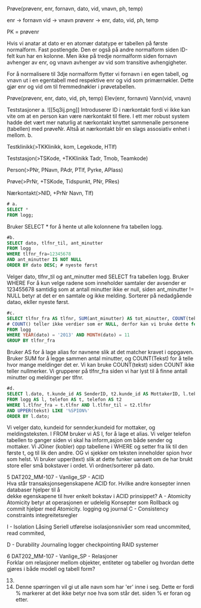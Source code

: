 Prøve(prøvenr, enr, fornavn, dato, vid, vnavn, ph, temp)

enr -> fornavn
vid -> vnavn
prøvenr -> enr, dato, vid, ph, temp

PK = prøvenr

Hvis vi anatar at dato er en atomær datatype er tabellen på første normalform. Fast postlengde.
Den er også på andre normalform siden ID-felt kun har en kolonne.
Men ikke på tredje normalform siden fornavn avhenger av enr, og vnavn avhenger av vid som transitive avhengigheter.

For å normalisere til 3dje normalform flytter vi fornavn i en egen tabell, og vnavn ut i en egentabell med respektive enr og vid som primærnøkler. Dette gjør enr og vid om til fremmednøkler i prøvetabellen.

Prøve(prøvenr, enr, dato, vid, ph, temp)
Elev(enr, fornavn)
Vann(vid, vnavn)

Teststasjoner
a.
![[5q3ij.png]]
Introduserer ID i nærkontakt fordi vi ikke kan vite om at en person kan være nærkontakt til flere.
I ett mer robust system hadde det vært mer naturlig at nærkontakt knyttet sammenalle personene (tabellen) med prøveNr. Altså at nærkontakt blir en slags assosiativ enhet i mellom.
b.

Testklinikk(>TKKlinikk, kom, Legekode, HTlf)

Teststasjon(>TSKode, +TKKlinikk Tadr, Tmob, Teamkode)

Person(>PNr, PNavn, PAdr, PTlf, Pyrke, APlass)

Prøve(>PrNr, +TSKode, Tidspunkt, PNr, PRes)



Nærkontakt(>NID, +PrNr Navn, Tlf)

```sql
# a.
SELECT *
FROM logg;
```
Bruker SELECT * for å hente ut alle kolonnene fra tabellen logg.

```sql
#b. 
SELECT dato, tlfnr_til, ant_minutter
FROM logg
WHERE tlfnr_fra=12345678
AND ant_minutter IS NOT NULL
ORDER BY dato DESC; # nyeste først
```
Velger dato, tlfnr_til og ant_minutter med SELECT
fra tabellen logg.
Bruker WHERE For å kun velge radene som inneholder samtaler der avsender er 123455678 samtidig som at antall minutter ikke er null, siden ant_minutter != NULL betyr at det er en samtale og ikke melding.
Sorterer på nedadgående datao, ekller nyeste først.

```sql
#c. 
SELECT tlfnr_fra AS tlfnr, SUM(ant_minutter) AS tot_minutter, COUNT(tekst) AS ant_meldinger
# COUNT() teller ikke verdier som er NULL, derfor kan vi bruke dette for å finne ant_meldinger
FROM logg
WHERE YEAR(dato) = '2013' AND MONTH(dato) = 11
GROUP BY tlfnr_fra
```
Bruker AS for å lage alias for navnene slik at det matcher kravet i oppgaven.
Bruker SUM for å legge sammen antal minutter, og COUNT(Tekst) for å telle hvor mange meldinger det er. Vi kan bruke COUNT(tekst) siden COUNT ikke teller nullmerker.
Vi grupperer på tlfnr_fra siden vi har lyst til å finne antall minutter og meldinger per tlfnr.
```sql
#d.
SELECT l.dato, t.kunde_id AS SenderID, t2.kunde_id AS MottakerID, l.tekst AS Innhold 
FROM logg AS l, telefon AS t, telefon AS t2
WHERE l.tlfnr_fra = t.tlfnr AND l.tlfnr_til = t2.tlfnr
AND UPPER(tekst) LIKE '%SPION%'
ORDER BY l.dato;
```
Vi velger dato, kundeid for sennder,kundeid for mottaker, og meldingsteksten.
I FROM bruker vi AS l, for å lage et alias. Vi velger telefon tabellen to ganger siden vi skal ha inform,asjon om både sender og mottaker.
Vi JOiner (kobler) opp tabellene i WHERE og setter fra lik til den første t, og til lik den andre.
OG vi sjekker om teksten inneholder spion hvor som helst. Vi bruker upper(text) slik at dette funker uansett om de har brukt store eller små bokstaver i ordet.
Vi ordner/sorterer på dato.


5 DAT202_MM-107 - Vanlige_SP - ACID  
Hva står transaksjonsegenskapene ACID for. Hvilke andre konsepter innen databaser hjelper til å  
dekke egenskapene til hver enkelt bokstav i ACID prinsippet?
A - Atomicity
Atomicity betyr at operasjonen er udelelig
Konsepter som Rollback og commit hjelper med Atomicity. logging og journal
C - Consistency
constraints
integreitetsregler
	
I - Isolation
Låsing
Seriell utførelse
isolasjonsnivåer som read uncommited, read commited, 

D - Durability
Journaling logger
checkpointing
RAID systemer

6 DAT202_MM-107 - Vanlige_SP - Relasjoner  
Forklar om relasjoner mellom objekter, entiteter og tabeller og hvordan dette gjøres i både modell 
og tabell form?


13.
1. Denne spørringen vil gi ut alle navn som har 'er' inne i seg. Dette er fordi % markerer at det ikke betyr noe hva som står det. siden % er foran og etter.